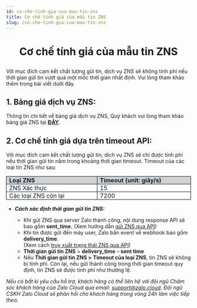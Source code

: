 ```yaml
---
id: co-che-tinh-gia-cua-mau-tin-zns
title: Cơ chế tính giá của mẫu tin ZNS
slug: /co-che-tinh-gia-cua-mau-tin-zns
---
```


# <p align="center">Cơ chế tính giá của mẫu tin ZNS</p>

Với mục đích cam kết chất lượng gửi tin, dịch vụ ZNS sẽ không tính phí nếu thời gian gửi tin vượt quá một mốc thời gian nhất định. Vui lòng tham khảo thêm trong bài viết dưới đây.

## 1. Bảng giá dịch vụ ZNS:

Thông tin chi tiết về bảng giá dịch vụ ZNS, Quý khách vui lòng tham khảo bảng giá ZNS tại [**ĐÂY**](https://zalo.cloud/zns/pricing).

## 2. Cơ chế tính giá dựa trên timeout API:

Với mục đích cam kết chất lượng gửi tin, dịch vụ ZNS sẽ chỉ được tính phí nếu thời gian gửi tin nằm trong khoảng thời gian timeout. Timeout của các loại tin ZNS như sau:

<div class="table" align="center">
    <table style=";"><tbody><tr><td style="background-color:#D1D1D1;border:1.0pt solid black;height:15.0pt;padding:0in 5.4pt;vertical-align:top;width:225.4pt;"><span style="color:#081C36;"><strong>Loại ZNS</strong></span></td><td style="background-color:#D1D1D1;border-bottom-style:solid;border-color:black;border-left-style:none;border-right-style:solid;border-top-style:solid;border-width:1.0pt;height:15.0pt;padding:0in 5.4pt;vertical-align:top;width:225.4pt;"><span style="color:#081C36;"><strong>Timeout (unit: giây/s)</strong></span></td></tr><tr><td style="border-bottom-style:solid;border-color:black;border-left-style:solid;border-right-style:solid;border-top-style:none;border-width:1.0pt;height:15.0pt;padding:0in 5.4pt;vertical-align:top;width:225.4pt;"><span style="color:#081C36;">ZNS Xác thực</span></td><td style="border-bottom:1.0pt solid black;border-left-style:none;border-right:1.0pt solid black;border-top-style:none;height:15.0pt;padding:0in 5.4pt;vertical-align:top;width:225.4pt;"><span style="color:#081C36;">15</span></td></tr><tr><td style="border-bottom-style:solid;border-color:black;border-left-style:solid;border-right-style:solid;border-top-style:none;border-width:1.0pt;height:15.0pt;padding:0in 5.4pt;vertical-align:top;width:225.4pt;"><span style="color:#081C36;">Các loại ZNS còn lại&nbsp;</span></td><td style="border-bottom:1.0pt solid black;border-left-style:none;border-right:1.0pt solid black;border-top-style:none;height:15.0pt;padding:0in 5.4pt;vertical-align:top;width:225.4pt;"><span style="color:#081C36;">7200</span></td></tr></tbody></table>
</div>

- _**Cách xác định thời gian gửi tin ZNS:**_

  - Khi gửi ZNS qua server Zalo thành công, nội dung response API sẽ bao gồm **sent_time.** (Xem hướng dẫn [gửi ZNS qua API](https://developers.zalo.me/docs/zalo-notification-service/gui-tin-zns/gui-zns))
  - Khi tin được gửi đến máy user, Zalo bắn event về webhook bao gồm **delivery_time**.   
    (Xem cách [truy xuất trạng thái ZNS qua API](https://developers.zalo.me/docs/zalo-notification-service/truy-xuat-thong-tin/lay-thong-tin-trang-thai-zns))
  - **Thời gian gửi tin ZNS** \= **delivery_time** – **sent time**
  - Nếu **Thời gian gửi tin ZNS >** **Timeout của loại ZNS**, tin ZNS sẽ không bị tính phí. Còn lại, nếu gửi thành công trong thời gian timeout quy định, tin ZNS sẽ được tính phí như thường lệ.

_Nếu có bất kì yêu cầu hỗ trợ, khách hàng có thể liên hệ với đội ngũ Chăm sóc khách hàng của Zalo Cloud qua email:_ [_support@zalo.cloud_](mailto:support@zalo.cloud)_. Đội ngũ CSKH Zalo Cloud sẽ phản hồi cho khách hàng trong vòng 24h làm việc tiếp theo._
